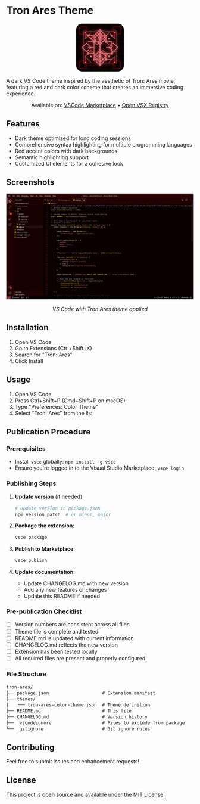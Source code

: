 # Tron Ares Theme

<div align="center">
  <img src="media/icon.png" alt="Tron Ares Theme Icon" width="128" height="128">
</div>

A dark VS Code theme inspired by the aesthetic of Tron: Ares movie, featuring a red and dark color scheme that creates an immersive coding experience.

<div align="center">

Available on:
[VSCode Marketplace](https://marketplace.visualstudio.com/items?itemName=eschalk0.tron-ares) • [Open VSX Registry](https://open-vsx.org/extension/eschalk0/tron-ares)

</div>

## Features

- Dark theme optimized for long coding sessions
- Comprehensive syntax highlighting for multiple programming languages
- Red accent colors with dark backgrounds
- Semantic highlighting support
- Customized UI elements for a cohesive look

## Screenshots

<div align="center">
  <img src="media/screenshots/mock-screenshot-v0.1.2.png" alt="Tron Ares Theme Screenshot" width="800">
  <p><em>VS Code with Tron Ares theme applied</em></p>
</div>

## Installation

1. Open VS Code
2. Go to Extensions (Ctrl+Shift+X)
3. Search for "Tron: Ares"
4. Click Install

## Usage

1. Open VS Code
2. Press Ctrl+Shift+P (Cmd+Shift+P on macOS)
3. Type "Preferences: Color Theme"
4. Select "Tron: Ares" from the list

## Publication Procedure

### Prerequisites
- Install `vsce` globally: `npm install -g vsce`
- Ensure you're logged in to the Visual Studio Marketplace: `vsce login`

### Publishing Steps

1. **Update version** (if needed):
   ```bash
   # Update version in package.json
   npm version patch  # or minor, major
   ```

2. **Package the extension**:
   ```bash
   vsce package
   ```

3. **Publish to Marketplace**:
   ```bash
   vsce publish
   ```

4. **Update documentation**:
   - Update CHANGELOG.md with new version
   - Add any new features or changes
   - Update this README if needed

### Pre-publication Checklist

- [ ] Version numbers are consistent across all files
- [ ] Theme file is complete and tested
- [ ] README.md is updated with current information
- [ ] CHANGELOG.md reflects the new version
- [ ] Extension has been tested locally
- [ ] All required files are present and properly configured

### File Structure
```
tron-ares/
├── package.json                    # Extension manifest
├── themes/
│   └── tron-ares-color-theme.json  # Theme definition
├── README.md                       # This file
├── CHANGELOG.md                    # Version history
├── .vscodeignore                   # Files to exclude from package
└── .gitignore                      # Git ignore rules
```

## Contributing

Feel free to submit issues and enhancement requests!

## License

This project is open source and available under the [MIT License](LICENSE).

